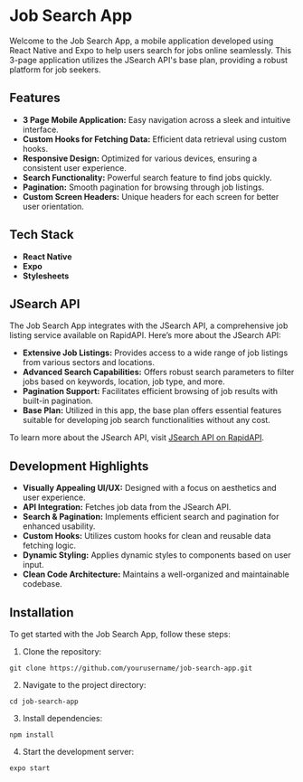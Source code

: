 # Job Search App

Welcome to the Job Search App, a mobile application developed using React Native and Expo to help users search for jobs online seamlessly. This 3-page application utilizes the JSearch API's base plan, providing a robust platform for job seekers.

## Features

- __3 Page Mobile Application:__ Easy navigation across a sleek and intuitive interface.
- __Custom Hooks for Fetching Data:__ Efficient data retrieval using custom hooks.
- __Responsive Design:__ Optimized for various devices, ensuring a consistent user experience.
- __Search Functionality:__ Powerful search feature to find jobs quickly.
- __Pagination:__ Smooth pagination for browsing through job listings.
- __Custom Screen Headers:__ Unique headers for each screen for better user orientation.

## Tech Stack

- __React Native__
- __Expo__
- __Stylesheets__

## JSearch API

The Job Search App integrates with the JSearch API, a comprehensive job listing service available on RapidAPI. Here’s more about the JSearch API:

- __Extensive Job Listings:__ Provides access to a wide range of job listings from various sectors and locations.
- __Advanced Search Capabilities:__ Offers robust search parameters to filter jobs based on keywords, location, job type, and more.
- __Pagination Support:__ Facilitates efficient browsing of job results with built-in pagination.
- __Base Plan:__ Utilized in this app, the base plan offers essential features suitable for developing job search functionalities without any cost.

To learn more about the JSearch API, visit [JSearch API on RapidAPI](https://rapidapi.com/letscrape-6bRBa3QguO5/api/jsearch).

## Development Highlights
- __Visually Appealing UI/UX:__ Designed with a focus on aesthetics and user experience.
- __API Integration:__ Fetches job data from the JSearch API.
- __Search & Pagination:__ Implements efficient search and pagination for enhanced usability.
- __Custom Hooks:__ Utilizes custom hooks for clean and reusable data fetching logic.
- __Dynamic Styling:__ Applies dynamic styles to components based on user input.
- __Clean Code Architecture:__ Maintains a well-organized and maintainable codebase.

## Installation
To get started with the Job Search App, follow these steps:

1. Clone the repository:
```
git clone https://github.com/yourusername/job-search-app.git
```
2. Navigate to the project directory:
```
cd job-search-app
```
3. Install dependencies:
```
npm install
```
4. Start the development server:
```
expo start
```